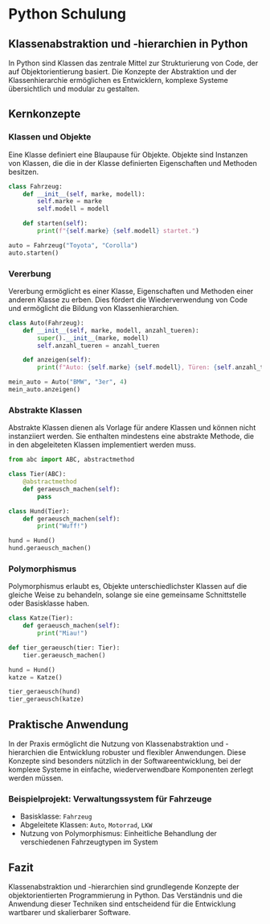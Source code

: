 
# Python Schulung

## Klassenabstraktion und -hierarchien in Python

In Python sind Klassen das zentrale Mittel zur Strukturierung von Code, der auf Objektorientierung basiert. Die Konzepte der Abstraktion und der Klassenhierarchie ermöglichen es Entwicklern, komplexe Systeme übersichtlich und modular zu gestalten.

## Kernkonzepte

### Klassen und Objekte

Eine Klasse definiert eine Blaupause für Objekte. Objekte sind Instanzen von Klassen, die die in der Klasse definierten Eigenschaften und Methoden besitzen.

```python
class Fahrzeug:
    def __init__(self, marke, modell):
        self.marke = marke
        self.modell = modell

    def starten(self):
        print(f"{self.marke} {self.modell} startet.")

auto = Fahrzeug("Toyota", "Corolla")
auto.starten()
```

### Vererbung

Vererbung ermöglicht es einer Klasse, Eigenschaften und Methoden einer anderen Klasse zu erben. Dies fördert die Wiederverwendung von Code und ermöglicht die Bildung von Klassenhierarchien.

```python
class Auto(Fahrzeug):
    def __init__(self, marke, modell, anzahl_tueren):
        super().__init__(marke, modell)
        self.anzahl_tueren = anzahl_tueren

    def anzeigen(self):
        print(f"Auto: {self.marke} {self.modell}, Türen: {self.anzahl_tueren}")

mein_auto = Auto("BMW", "3er", 4)
mein_auto.anzeigen()
```

### Abstrakte Klassen

Abstrakte Klassen dienen als Vorlage für andere Klassen und können nicht instanziiert werden. Sie enthalten mindestens eine abstrakte Methode, die in den abgeleiteten Klassen implementiert werden muss.

```python
from abc import ABC, abstractmethod

class Tier(ABC):
    @abstractmethod
    def geraeusch_machen(self):
        pass

class Hund(Tier):
    def geraeusch_machen(self):
        print("Wuff!")

hund = Hund()
hund.geraeusch_machen()
```

### Polymorphismus

Polymorphismus erlaubt es, Objekte unterschiedlichster Klassen auf die gleiche Weise zu behandeln, solange sie eine gemeinsame Schnittstelle oder Basisklasse haben.

```python
class Katze(Tier):
    def geraeusch_machen(self):
        print("Miau!")

def tier_geraeusch(tier: Tier):
    tier.geraeusch_machen()

hund = Hund()
katze = Katze()

tier_geraeusch(hund)
tier_geraeusch(katze)
```

## Praktische Anwendung

In der Praxis ermöglicht die Nutzung von Klassenabstraktion und -hierarchien die Entwicklung robuster und flexibler Anwendungen. Diese Konzepte sind besonders nützlich in der Softwareentwicklung, bei der komplexe Systeme in einfache, wiederverwendbare Komponenten zerlegt werden müssen.

### Beispielprojekt: Verwaltungssystem für Fahrzeuge

- Basisklasse: `Fahrzeug`
- Abgeleitete Klassen: `Auto`, `Motorrad`, `LKW`
- Nutzung von Polymorphismus: Einheitliche Behandlung der verschiedenen Fahrzeugtypen im System

## Fazit

Klassenabstraktion und -hierarchien sind grundlegende Konzepte der objektorientierten Programmierung in Python. Das Verständnis und die Anwendung dieser Techniken sind entscheidend für die Entwicklung wartbarer und skalierbarer Software.
